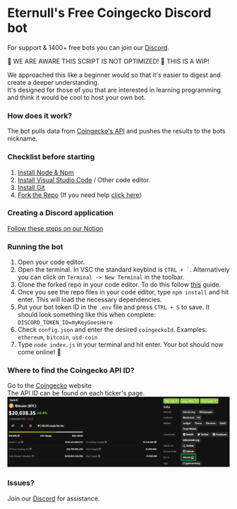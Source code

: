 # Eternull's Free Coingecko Discord bot
For support & 1400+ free bots you can join our [Discord](https://discord.gg/UyK2mfxgcB).  

🚨 WE ARE AWARE THIS SCRIPT IS NOT OPTIMIZED! 🚨 THIS IS A WIP!  

We approached this like a beginner would so that it's easier to digest and create a deeper understanding.  
It's designed for those of you that are interested in learning programming and think it would be cool to host your own bot. 

### How does it work?  
The bot pulls data from [Coingecko's API](https://www.coingecko.com/en/api) and pushes the results to the bots nickname. 

### Checklist before starting
1. [Install Node & Npm](https://nodejs.org/en/download/)  
2. [Install Visual Studio Code](https://code.visualstudio.com/) / Other code editor.
3. [Install Git](https://git-scm.com/book/en/v2/Getting-Started-Installing-Git)
4. [Fork the Repo](https://github.com/EternullCode/Free-Coingecko-Discord-Bot/fork) (If you need help [click here](https://docs.github.com/en/get-started/quickstart/fork-a-repo#forking-a-repository))

### Creating a Discord application
[Follow these steps on our Notion](https://eternull.notion.site/Eternull-s-Free-Coingecko-Bot-Setup-dd9ef5765a1845e4959152033c2299d1)


### Running the bot
1. Open your code editor.
2. Open the terminal. In VSC the standard keybind is `` CTRL + ` ``. Alternatively you can click on `Terminal -> New Terminal` in the toolbar.
3. Clone the forked repo in your code editor. To do this follow [this](https://docs.github.com/en/get-started/quickstart/fork-a-repo#cloning-your-forked-repository) guide.
4. Once you see the repo files in your code editor, type `npm install` and hit enter. This will load the necessary dependencies.
5. Put your bot token ID in the `.env` file and press `CTRL + S` to save. It should look something like this when complete: `DISCORD_TOKEN_ID=myKeyGoesHere`
6. Check `config.json` and enter the desired `coingeckoId`. Examples: `ethereum`, `bitcoin`, `usd-coin`
7. Type `node index.js` in your terminal and hit enter. Your bot should now come online! 🎉

### Where to find the Coingecko API ID?
Go to the [Coingecko](https://www.coingecko.com/) website  
The API ID can be found on each ticker's page.  
![](./assets/images/coingeckoApiExample.png)

### Issues?
Join our [Discord](https://discord.gg/UyK2mfxgcB) for assistance.